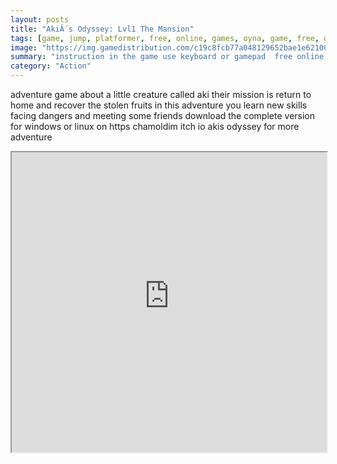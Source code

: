 ```yaml
---
layout: posts
title: "AkiÂ´s Odyssey: Lvl1 The Mansion"
tags: [game, jump, platformer, free, online, games, oyna, game, free, games, play, play, games]
image: "https://img.gamedistribution.com/c19c8fcb77a048129652bae1e6210041.jpg"
summary: "instruction in the game use keyboard or gamepad  free online games oyna game free games play play games"
category: "Action"
---
```


adventure game about a little creature called aki their mission is return to home and recover the stolen fruits in this adventure you learn new skills facing dangers and meeting some friends download the complete version for windows or linux on https chamoldim itch io akis odyssey for more adventure

<iframe width="100%" height="480px;" src="https://html5.gamedistribution.com/c19c8fcb77a048129652bae1e6210041/"></iframe>